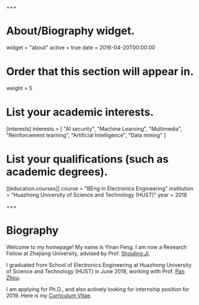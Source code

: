 +++
# About/Biography widget.
widget = "about"
active = true
date = 2016-04-20T00:00:00

# Order that this section will appear in.
weight = 5

# List your academic interests.
[interests]
  interests = [
    "AI security",
    "Machine Learning",
    "Multimedia",
    "Reinforcement learning",
    "Artificial Intelligence",
    "Data mining"
  ]

# List your qualifications (such as academic degrees).

[[education.courses]]
  course = "BEng in Electronics Engineering"
  institution = "Huazhong University of Science and Technology (HUST)"
  year = 2018

+++

# Biography

Welcome to my homepage! My name is Yinan Feng. I am now a Research Fellow at Zhejiang University, advised by Prof. [Shouling Ji](http://nesa.zju.edu.cn/webpage/crew/jsl.html).

I graduated from School of Electronics Engineering at Huazhong University of Science and Technology (HUST) in June 2018, working with Prof. [Pan Zhou](https://scholar.google.com/citations?user=cTpFPJgAAAAJ&hl=en).

I am applying for Ph.D., and also actively looking for internship position for 2019. Here is my [Curriculum Vitae](file/resume.pdf).
